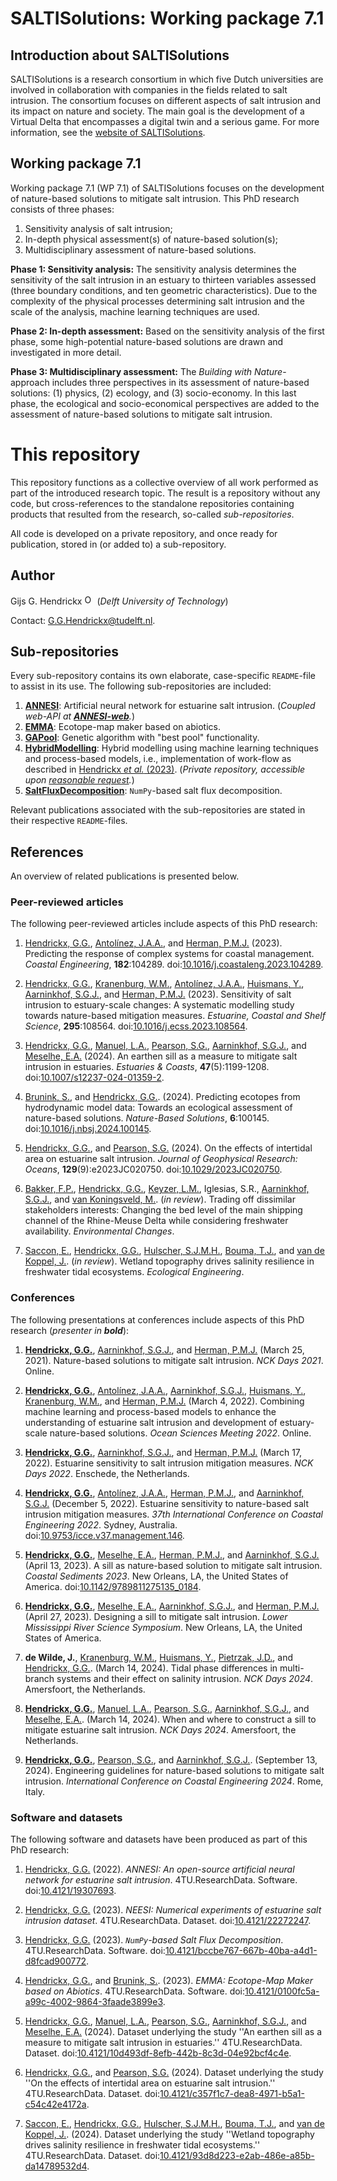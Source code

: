 # SALTISolutions: Working package 7.1

## Introduction about SALTISolutions
SALTISolutions is a research consortium in which five Dutch universities are involved in collaboration with companies in
the fields related to salt intrusion. The consortium focuses on different aspects of salt intrusion and its impact on 
nature and society. The main goal is the development of a Virtual Delta that encompasses a digital twin and a serious
game. For more information, see the [website of SALTISolutions](https://kbase.ncr-web.org/saltisolutions/).

## Working package 7.1
Working package 7.1 (WP 7.1) of SALTISolutions focuses on the development of nature-based solutions to mitigate salt 
intrusion. This PhD research consists of three phases:
1.  Sensitivity analysis of salt intrusion;
1.  In-depth physical assessment(s) of nature-based solution(s);
1.  Multidisciplinary assessment of nature-based solutions.

**Phase 1: Sensitivity analysis:**
The sensitivity analysis determines the sensitivity of the salt intrusion in an estuary to thirteen variables assessed 
(three boundary conditions, and ten geometric characteristics). Due to the complexity of the physical processes 
determining salt intrusion and the scale of the analysis, machine learning techniques are used.

**Phase 2: In-depth assessment:**
Based on the sensitivity analysis of the first phase, some high-potential nature-based solutions are drawn and 
investigated in more detail.

**Phase 3: Multidisciplinary assessment:**
The _Building with Nature_-approach includes three perspectives in its assessment of nature-based solutions: 
(1) physics, (2) ecology, and (3) socio-economy. In this last phase, the ecological and socio-economical perspectives
are added to the assessment of nature-based solutions to mitigate salt intrusion.

# This repository
This repository functions as a collective overview of all work performed as part of the introduced research topic. The
result is a repository without any code, but cross-references to the standalone repositories containing products that
resulted from the research, so-called _sub-repositories_.

All code is developed on a private repository, and once ready for publication, stored in (or added to) a sub-repository.

## Author
Gijs G. Hendrickx 
[<img src=https://info.orcid.org/wp-content/uploads/2020/12/orcid_16x16.gif alt="ORCiD" width="16" height="16">](https://orcid.org/0000-0001-9523-7657)
(_Delft University of Technology_)

Contact: [G.G.Hendrickx@tudelft.nl](mailto:G.G.Hendrickx@tudelft.nl?subject=[GitHub]%20SALTISolutions:%20).

## Sub-repositories
Every sub-repository contains its own elaborate, case-specific `README`-file to assist in its use. The following
sub-repositories are included:
 1. [**ANNESI**](https://github.com/ghendrickx/ANNESI): 
    Artificial neural network for estuarine salt intrusion.
    (_Coupled web-API at [**ANNESI-web**](https://github.com/ghendrickx/ANNESI-web)._)
 1. [**EMMA**](https://github.com/ghendrickx/EMMA):
    Ecotope-map maker based on abiotics.
 1. [**GAPool**](https://github.com/ghendrickx/GAPool):
    Genetic algorithm with "best pool" functionality.
 1. [**HybridModelling**](https://github.com/ghendrickx/HybridModelling): 
    Hybrid modelling using machine learning techniques and process-based models,
    i.e., implementation of work-flow as described in 
    [Hendrickx _et al._ (2023)](https://doi.org/10.1016/j.coastaleng.2023.104289).
    (_Private repository, accessible upon 
    [reasonable request](mailto:G.G.Hendrickx@tudelft.nl?subject=[GitHub]%20HybridModelling:%20)._)
 1. [**SaltFluxDecomposition**](https://github.com/ghendrickx/SaltFluxDecomposition):
    `NumPy`-based salt flux decomposition.

Relevant publications associated with the sub-repositories are stated in their respective `README`-files.

## References
An overview of related publications is presented below.

### Peer-reviewed articles
The following peer-reviewed articles include aspects of this PhD research:

 1. [Hendrickx, G.G.](https://orcid.org/0000-0001-9523-7657),
    [Antol&iacute;nez, J.A.A.](https://orcid.org/0000-0002-0694-4817), and
    [Herman, P.M.J.](https://orcid.org/0000-0003-2188-6341)
    (2023).
    Predicting the response of complex systems for coastal management. 
    _Coastal Engineering_, 
    **182**:104289.
    doi:[10.1016/j.coastaleng.2023.104289](https://doi.org/10.1016/j.coastaleng.2023.104289).
    
 1. [Hendrickx, G.G.](https://orcid.org/0000-0001-9523-7657),
    [Kranenburg, W.M.](https://orcid.org/0000-0002-4736-7913),
    [Antol&iacute;nez, J.A.A.](https://orcid.org/0000-0002-0694-4817),
    [Huismans, Y.](https://orcid.org/0000-0001-6537-6111),
    [Aarninkhof, S.G.J.](https://orcid.org/0000-0002-4591-0257), and
    [Herman, P.M.J.](https://orcid.org/0000-0003-2188-6341)
    (2023).
    Sensitivity of salt intrusion to estuary-scale changes: 
    A systematic modelling study towards nature-based mitigation measures.
    _Estuarine, Coastal and Shelf Science_,
    **295**:108564.
    doi:[10.1016/j.ecss.2023.108564](https://doi.org/10.1016/j.ecss.2023.108564).
    
 1. [Hendrickx, G.G.](https://orcid.org/0000-0001-9523-7657),
    [Manuel, L.A.](https://orcid.org/0000-0001-5424-1270),
    [Pearson, S.G.](https://orcid.org/0000-0002-3986-4469),
    [Aarninkhof, S.G.J.](https://orcid.org/0000-0002-4591-0257), and
    [Meselhe, E.A.](https://orcid.org/0000-0002-5832-8864)
    (2024).
    An earthen sill as a measure to mitigate salt intrusion in estuaries.
    _Estuaries \& Coasts_,
    **47**(5):1199-1208.
    doi:[10.1007/s12237-024-01359-2](https://doi.org/10.1007/s12237-024-01359-2).
    
 1. [Brunink, S.](https://orcid.org/0009-0007-4626-8909), and
    [Hendrickx, G.G.](https://orcid.org/0000-0001-9523-7657).
    (2024).
    Predicting ecotopes from hydrodynamic model data:
        Towards an ecological assessment of nature-based solutions.
    _Nature-Based Solutions_,
    **6**:100145.
    doi:[10.1016/j.nbsj.2024.100145](https://doi.org/10.1016/j.nbsj.2024.100145).    
    
 1. [Hendrickx, G.G.](https://orcid.org/0000-0001-9523-7657), and
    [Pearson, S.G.](https://orcid.org/0000-0002-3986-4469)
    (2024).
    On the effects of intertidal area on estuarine salt intrusion.
    _Journal of Geophysical Research: Oceans_,
    **129**(9):e2023JC020750.
    doi:[10.1029/2023JC020750](https://doi.org/10.1029/2023JC020750).
    
 1. [Bakker, F.P.](https://orcid.org/0009-0004-8385-8981),
    [Hendrickx, G.G.](https://orcid.org/0000-0001-9523-7657),
    [Keyzer, L.M.](https://orcid.org/0000-0002-1501-163X),
    Iglesias, S.R.,
    [Aarninkhof, S.G.J.](https://orcid.org/0000-0002-4591-0257), and
    [van Koningsveld, M.](https://orcid.org/0000-0001-6161-9681).
    (_in review_).
    Trading off dissimilar stakeholders interests:
    Changing the bed level of the main shipping channel of the Rhine-Meuse Delta while considering freshwater 
        availability.
    _Environmental Changes_.
    
 1. [Saccon, E.](https://orcid.org/0009-0005-3867-8233),
    [Hendrickx, G.G.](https://orcid.org/0000-0001-9523-7657),
    [Hulscher, S.J.M.H.](https://orcid.org/0000-0002-8734-1830),
    [Bouma, T.J.](https://orcid.org/0000-0001-7824-7546), and
    [van de Koppel, J.](https://orcid.org/0000-0002-0103-4275).
    (_in review_).
    Wetland topography drives salinity resilience in freshwater tidal ecosystems.
    _Ecological Engineering_.

### Conferences
The following presentations at conferences include aspects of this PhD research (_presenter in **bold**_):

 1. [**Hendrickx, G.G.**](https://orcid.org/0000-0001-9523-7657),
    [Aarninkhof, S.G.J.](https://orcid.org/0000-0002-4591-0257), and
    [Herman, P.M.J.](https://orcid.org/0000-0003-2188-6341)
    (March 25, 2021).
    Nature-based solutions to mitigate salt intrusion.
    _NCK Days 2021_.
    Online.

 1. [**Hendrickx, G.G.**](https://orcid.org/0000-0001-9523-7657),
    [Antol&iacute;nez, J.A.A.](https://orcid.org/0000-0002-0694-4817),
    [Aarninkhof, S.G.J.](https://orcid.org/0000-0002-4591-0257),
    [Huismans, Y.](https://orcid.org/0000-0001-6537-6111),
    [Kranenburg, W.M.](https://orcid.org/0000-0002-4736-7913), and
    [Herman, P.M.J.](https://orcid.org/0000-0003-2188-6341)
    (March 4, 2022).
    Combining machine learning and process-based models to enhance the understanding of estuarine salt intrusion and
    development of estuary-scale nature-based solutions. 
    _Ocean Sciences Meeting 2022_.
    Online.

 1. [**Hendrickx, G.G.**](https://orcid.org/0000-0001-9523-7657),
    [Aarninkhof, S.G.J.](https://orcid.org/0000-0002-4591-0257), and
    [Herman, P.M.J.](https://orcid.org/0000-0003-2188-6341)
    (March 17, 2022). 
    Estuarine sensitivity to salt intrusion mitigation measures. 
    _NCK Days 2022_.
    Enschede, the Netherlands.

 1. [**Hendrickx, G.G.**](https://orcid.org/0000-0001-9523-7657),
    [Antol&iacute;nez, J.A.A.](https://orcid.org/0000-0002-0694-4817),
    [Herman, P.M.J.](https://orcid.org/0000-0003-2188-6341), and
    [Aarninkhof, S.G.J.](https://orcid.org/0000-0002-4591-0257)
    (December 5, 2022).
    Estuarine sensitivity to nature-based salt intrusion mitigation measures.
    _37th International Conference on Coastal Engineering 2022_.
    Sydney, Australia.
    doi:[10.9753/icce.v37.management.146](https://doi.org/10.9753/icce.v37.management.146).

 1. [**Hendrickx, G.G.**](https://orcid.org/0000-0001-9523-7657),
    [Meselhe, E.A.](https://orcid.org/0000-0002-5832-8864),
    [Herman, P.M.J.](https://orcid.org/0000-0003-2188-6341), and
    [Aarninkhof, S.G.J.](https://orcid.org/0000-0002-4591-0257)
    (April 13, 2023).
    A sill as nature-based solution to mitigate salt intrusion.
    _Coastal Sediments 2023_.
    New Orleans, LA, the United States of America.
    doi:[10.1142/9789811275135_0184](https://doi.org/10.1142/9789811275135_0184).

 1. [**Hendrickx, G.G.**](https://orcid.org/0000-0001-9523-7657),
    [Meselhe, E.A.](https://orcid.org/0000-0002-5832-8864),
    [Aarninkhof, S.G.J.](https://orcid.org/0000-0002-4591-0257), and
    [Herman, P.M.J.](https://orcid.org/0000-0003-2188-6341)
    (April 27, 2023).
    Designing a sill to mitigate salt intrusion.
    _Lower Mississippi River Science Symposium_.
    New Orleans, LA, the United States of America.
    
 1. **de Wilde, J.**,
    [Kranenburg, W.M.](https://orcid.org/0000-0002-4736-7913),
    [Huismans, Y.](https://orcid.org/0000-0001-6537-6111),
    [Pietrzak, J.D.](https://orcid.org/0000-0003-1285-5391), and
    [Hendrickx, G.G.](https://orcid.org/0000-0001-9523-7657).
    (March 14, 2024).
    Tidal phase differences in multi-branch systems and their effect on salinity intrusion.
    _NCK Days 2024_.
    Amersfoort, the Netherlands.
 
 1. [**Hendrickx, G.G.**](https://orcid.org/0000-0001-9523-7657),
    [Manuel, L.A.](https://orcid.org/0000-0001-5424-1270),
    [Pearson, S.G.](https://orcid.org/0000-0002-3986-4469),
    [Aarninkhof, S.G.J.](https://orcid.org/0000-0002-4591-0257), and
    [Meselhe, E.A.](https://orcid.org/0000-0002-5832-8864).
    (March 14, 2024).
    When and where to construct a sill to mitigate estuarine salt intrusion.
    _NCK Days 2024_.
    Amersfoort, the Netherlands.
    
 1. [**Hendrickx, G.G.**](https://orcid.org/0000-0001-9523-7657),
    [Pearson, S.G.](https://orcid.org/0000-0002-3986-4469), and
    [Aarninkhof, S.G.J.](https://orcid.org/0000-0002-4591-0257).
    (September 13, 2024).
    Engineering guidelines for nature-based solutions to mitigate salt intrusion.
    _International Conference on Coastal Engineering 2024_.
    Rome, Italy.
    
### Software and datasets
The following software and datasets have been produced as part of this PhD research:

 1. [Hendrickx, G.G.](https://orcid.org/0000-0001-9523-7657)
    (2022).
    _ANNESI: An open-source artificial neural network for estuarine salt intrusion_.
    4TU.ResearchData. Software.
    doi:[10.4121/19307693](https://doi.org/10.4121/19307693).
    
 1. [Hendrickx, G.G.](https://orcid.org/0000-0001-9523-7657)
    (2023).
    _NEESI: Numerical experiments of estuarine salt intrusion dataset_.
    4TU.ResearchData. Dataset.
    doi:[10.4121/22272247](https://doi.org/10.4121/22272247).
    
 1. [Hendrickx, G.G.](https://orcid.org/0000-0001-9523-7657)
    (2023).
    _`NumPy`-based Salt Flux Decomposition_.
    4TU.ResearchData. Software.
    doi:[10.4121/bccbe767-667b-40ba-a4d1-d8fcad900772](https://doi.org/10.4121/bccbe767-667b-40ba-a4d1-d8fcad900772).
    
 1. [Hendrickx, G.G.](https://orcid.org/0000-0001-9523-7657), and
    [Brunink, S.](https://orcid.org/0009-0007-4626-8909).
    (2023).
    _EMMA: Ecotope-Map Maker based on Abiotics_.
    4TU.ResearchData. Software.
    doi:[10.4121/0100fc5a-a99c-4002-9864-3faade3899e3](https://doi.org/10.4121/0100fc5a-a99c-4002-9864-3faade3899e3).
    
 1. [Hendrickx, G.G.](https://orcid.org/0000-0001-9523-7657),
    [Manuel, L.A.](https://orcid.org/0000-0001-5424-1270),
    [Pearson, S.G.](https://orcid.org/0000-0002-3986-4469),
    [Aarninkhof, S.G.J.](https://orcid.org/0000-0002-4591-0257), and
    [Meselhe, E.A.](https://orcid.org/0000-0002-5832-8864)
    (2024).
    Dataset underlying the study
        ''An earthen sill as a measure to mitigate salt intrusion in estuaries.''
    4TU.ResearchData. Dataset.
    doi:[10.4121/10d493df-8efb-442b-8c3d-04e92bcf4c4e](https://doi.org/10.4121/10d493df-8efb-442b-8c3d-04e92bcf4c4e).
    
 1. [Hendrickx, G.G.](https://orcid.org/0000-0001-9523-7657), and
    [Pearson, S.G.](https://orcid.org/0000-0002-3986-4469)
    (2024).
    Dataset underlying the study
        ''On the effects of intertidal area on estuarine salt intrusion.''
    4TU.ResearchData. Dataset.
    doi:[10.4121/c357f1c7-dea8-4971-b5a1-c54c42e4172a](https://doi.org/10.4121/c357f1c7-dea8-4971-b5a1-c54c42e4172a).
    
 1. [Saccon, E.](https://orcid.org/0009-0005-3867-8233),
    [Hendrickx, G.G.](https://orcid.org/0000-0001-9523-7657),
    [Hulscher, S.J.M.H.](https://orcid.org/0000-0002-8734-1830),
    [Bouma, T.J.](https://orcid.org/0000-0001-7824-7546), and
    [van de Koppel, J.](https://orcid.org/0000-0002-0103-4275).
    (2024).
    Dataset underlying the study
        ''Wetland topography drives salinity resilience in freshwater tidal ecosystems.''
    4TU.ResearchData. Dataset.
    doi:[10.4121/93d8d223-e2ab-486e-a85b-da14789532d4](https://doi.org/10.4121/93d8d223-e2ab-486e-a85b-da14789532d4).
